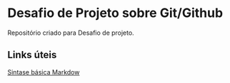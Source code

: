 # Desafio de Projeto sobre Git/Github
Repositório criado para Desafio de projeto.


## Links úteis
[Sintase básica Markdow](https://www.markdownguide.org/)

